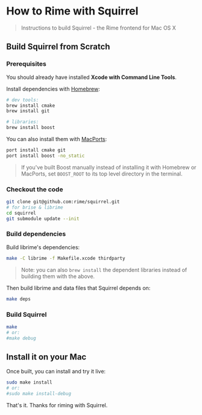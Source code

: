 # How to Rime with Squirrel

> Instructions to build Squirrel - the Rime frontend for Mac OS X

## Build Squirrel from Scratch

### Prerequisites

You should already have installed **Xcode with Command Line Tools**.

Install dependencies with [Homebrew](http://mxcl.github.com/homebrew/):

``` sh
# dev tools:
brew install cmake
brew install git

# libraries:
brew install boost
```

You can also install them with [MacPorts](https://www.macports.org/):

``` sh
port install cmake git
port install boost -no_static
```

> If you've built Boost manually instead of installing it with Homebrew or MacPorts, set `BOOST_ROOT` to its top level directory in the terminal.

### Checkout the code

``` sh
git clone git@github.com:rime/squirrel.git
# for brise & librime
cd squirrel
git submodule update --init
```

### Build dependencies

Build librime's dependencies:

``` sh
make -C librime -f Makefile.xcode thirdparty
```

> Note: you can also `brew install` the dependent libraries instead of building them with the above.

Then build librime and data files that Squirrel depends on:

``` sh
make deps
```

### Build Squirrel

``` sh
make
# or:
#make debug
```

## Install it on your Mac

Once built, you can install and try it live:

``` sh
sudo make install
# or:
#sudo make install-debug
```

That's it. Thanks for riming with Squirrel.
